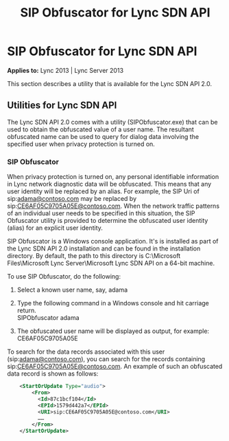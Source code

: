 ﻿---
title: SIP Obfuscator for Lync SDN API
TOCTitle: SIP Obfuscator for Lync SDN API
ms:assetid: 891e4ef9-8763-41fa-ac5b-ce85fa15a13a
ms:mtpsurl: https://msdn.microsoft.com/library/Dn439306(v=office.15)
ms:contentKeyID: 57261042
ms.date: 07/24/2014
mtps_version: v=office.15
---

# SIP Obfuscator for Lync SDN API

**Applies to:** Lync 2013 | Lync Server 2013

This section describes a utility that is available for the Lync SDN API 2.0.

## Utilities for Lync SDN API

The Lync SDN API 2.0 comes with a utility (SIPObfuscator.exe) that can be used to obtain the obfuscated value of a user name. The resultant obfuscated name can be used to query for dialog data involving the specified user when privacy protection is turned on.

### SIP Obfuscator

When privacy protection is turned on, any personal identifiable information in Lync network diagnostic data will be obfuscated. This means that any user identity will be replaced by an alias. For example, the SIP Uri of sip:adama@contoso.com may be replaced by sip:CE6AF05C9705A05E@contoso.com. When the network traffic patterns of an individual user needs to be specified in this situation, the SIP Obfuscator utility is provided to determine the obfuscated user identity (alias) for an explicit user identity.

SIP Obfuscator is a Windows console application. It's is installed as part of the Lync SDN API 2.0 installation and can be found in the installation directory. By default, the path to this directory is C:\\Microsoft Files\\Microsoft Lync Server\\Microsoft Lync SDN API on a 64-bit machine.

To use SIP Obfuscator, do the following:

1.  Select a known user name, say, adama

2.  Type the following command in a Windows console and hit carriage return.  
    SIPObfuscator adama

3.  The obfuscated user name will be displayed as output, for example:  
    CE6AF05C9705A05E

To search for the data records associated with this user (sip:adama@contoso.com), you can search for the records containing sip:CE6AF05C9705A05E@contoso.com. An example of such an obfuscated data record is shown as follows:

```xml
    <StartOrUpdate Type="audio">
        <From>
          <Id>87c1bcf104</Id>
          <EPId>1579d442a7</EPId>
          <URI>sip:CE6AF05C9705A05E@contoso.com</URI>
          ……
        </From>
    </StartOrUpdate>
```
